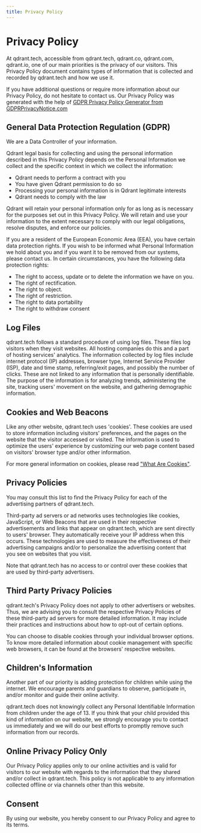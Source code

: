```yaml
---
title: Privacy Policy
---
```


# Privacy Policy

At qdrant.tech, accessible from qdrant.tech, qdrant.co, qdrant.com, qdrant.io, one of our main priorities is the privacy of our visitors. This Privacy Policy document contains types of information that is collected and recorded by qdrant.tech and how we use it.

If you have additional questions or require more information about our Privacy Policy, do not hesitate to contact us. Our Privacy Policy was generated with the help of <a href="https://www.gdprprivacynotice.com/">GDPR Privacy Policy Generator from GDPRPrivacyNotice.com</a>

## General Data Protection Regulation (GDPR)

We are a Data Controller of your information.

Qdrant legal basis for collecting and using the personal information described in this Privacy Policy depends on the Personal Information we collect and the specific context in which we collect the information:

* Qdrant needs to perform a contract with you
* You have given Qdrant permission to do so
* Processing your personal information is in Qdrant legitimate interests
* Qdrant needs to comply with the law

  
Qdrant will retain your personal information only for as long as is necessary for the purposes set out in this Privacy Policy. We will retain and use your information to the extent necessary to comply with our legal obligations, resolve disputes, and enforce our policies.

If you are a resident of the European Economic Area (EEA), you have certain data protection rights. If you wish to be informed what Personal Information we hold about you and if you want it to be removed from our systems, please contact us.
In certain circumstances, you have the following data protection rights:

* The right to access, update or to delete the information we have on you.
* The right of rectification.
* The right to object.
* The right of restriction.
* The right to data portability
* The right to withdraw consent


## Log Files

qdrant.tech follows a standard procedure of using log files. These files log visitors when they visit websites. All hosting companies do this and a part of hosting services' analytics. The information collected by log files include internet protocol (IP) addresses, browser type, Internet Service Provider (ISP), date and time stamp, referring/exit pages, and possibly the number of clicks. These are not linked to any information that is personally identifiable. The purpose of the information is for analyzing trends, administering the site, tracking users' movement on the website, and gathering demographic information.

## Cookies and Web Beacons

Like any other website, qdrant.tech uses 'cookies'. These cookies are used to store information including visitors' preferences, and the pages on the website that the visitor accessed or visited. The information is used to optimize the users' experience by customizing our web page content based on visitors' browser type and/or other information.

For more general information on cookies, please read <a href="https://www.privacypolicyonline.com/what-are-cookies/">"What Are Cookies"</a>.



## Privacy Policies

You may consult this list to find the Privacy Policy for each of the advertising partners of qdrant.tech.

Third-party ad servers or ad networks uses technologies like cookies, JavaScript, or Web Beacons that are used in their respective advertisements and links that appear on qdrant.tech, which are sent directly to users' browser. They automatically receive your IP address when this occurs. These technologies are used to measure the effectiveness of their advertising campaigns and/or to personalize the advertising content that you see on websites that you visit.

Note that qdrant.tech has no access to or control over these cookies that are used by third-party advertisers.

## Third Party Privacy Policies

qdrant.tech's Privacy Policy does not apply to other advertisers or websites. Thus, we are advising you to consult the respective Privacy Policies of these third-party ad servers for more detailed information. It may include their practices and instructions about how to opt-out of certain options. 

You can choose to disable cookies through your individual browser options. To know more detailed information about cookie management with specific web browsers, it can be found at the browsers' respective websites.

## Children's Information

Another part of our priority is adding protection for children while using the internet. We encourage parents and guardians to observe, participate in, and/or monitor and guide their online activity.

qdrant.tech does not knowingly collect any Personal Identifiable Information from children under the age of 13. If you think that your child provided this kind of information on our website, we strongly encourage you to contact us immediately and we will do our best efforts to promptly remove such information from our records.

## Online Privacy Policy Only

Our Privacy Policy applies only to our online activities and is valid for visitors to our website with regards to the information that they shared and/or collect in qdrant.tech. This policy is not applicable to any information collected offline or via channels other than this website.

## Consent

By using our website, you hereby consent to our Privacy Policy and agree to its terms.